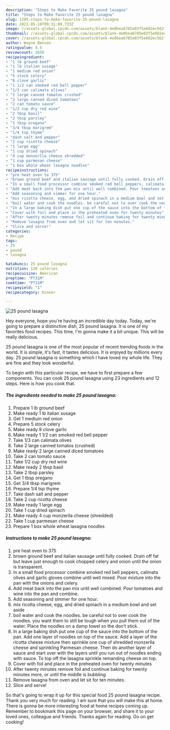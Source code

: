 ```yaml
---
description: "Steps to Make Favorite 25 pound lasagna"
title: "Steps to Make Favorite 25 pound lasagna"
slug: 1295-steps-to-make-favorite-25-pound-lasagna
date: 2022-05-16T09:31:09.733Z
image: //assets-global.cpcdn.com/assets/blank-4e0bea6785e03f5e602ec562f230caae08da540cada707380b4fe1bbebba43da.png
thumbnail: //assets-global.cpcdn.com/assets/blank-4e0bea6785e03f5e602ec562f230caae08da540cada707380b4fe1bbebba43da.png
cover: //assets-global.cpcdn.com/assets/blank-4e0bea6785e03f5e602ec562f230caae08da540cada707380b4fe1bbebba43da.png
author: Wayne Benson
ratingvalue: 4.5
reviewcount: 1656
recipeingredient:
- "1 lb ground beef"
- "1 lb italian susage"
- "1 medium red onion"
- "5 stock celery"
- "8 clove garlic"
- "1 1/2 can smoked red bell pepper"
- "1/3 can calimata olives"
- "2 large canned tomatos crushed"
- "2 large canned diced tomatoes"
- "2 can tomato sauce"
- "1/2 cup dry red wine"
- "2 tbsp basil"
- "2 tbsp parsley"
- "1 tbsp oregano"
- "3/4 tbsp marigrem"
- "1/4 tsp thyme"
- "dash salt and pepper"
- "2 cup ricotta cheese"
- "1 large egg"
- "1 cup dried spinach"
- "4 cup monzerlla cheese shredded"
- "1 cup parmesan cheese"
- "1 box whole wheat lasagna noodles"
recipeinstructions:
- "pre heat oven to 375"
- "brown ground beef and italian sausage until fully cooked. Drain off fat but leave just enough to cook chopped celery and onion until the onion is transparent."
- "In a small food processor combine smoked red bell peppers, calimata olives and garlic gloves combine until well mixed. Poor mixture into the pan with the onions and celery."
- "Add meat back into the pan mix until well combined. Pour tomatoes and wine into the pan and combine."
- "Add seasoning and simmer for one hour."
- "mix ricotta cheese, egg, and dried spinach in a medium bowl and set aside"
- "boil water and cook the noodles. be careful not to over cook the noodles. you want them to still be tough when you pull them out of the water. Place the noodles on a damp towel so the don&#39;t stick."
- "In a large baking dish put one cup of the sauce into the bottom of the pan. Add one layer of noodles on top of the sauce. Add a layer of the ricotta cheese mixture then sprinkle one cup of shredded monzerlla cheese and sprinkling Parmesan cheese. Then do another layer of sauce and start over with the layers until you run out of noodles ending with sauce. To top off the lasagna sprinkle remanding cheese on top."
- "Cover with foil and place in the preheated oven for twenty minutes"
- "After twenty minutes remove foil and continue baking for twenty minutes more, or until the middle is bubbling"
- "Remove lasagna from oven and let sit for ten minutes."
- "Slice and serve!"
categories:
- Recipe
tags:
- 25
- pound
- lasagna

katakunci: 25 pound lasagna 
nutrition: 120 calories
recipecuisine: American
preptime: "PT31M"
cooktime: "PT31M"
recipeyield: "1"
recipecategory: Dinner

---
```



![25 pound lasagna](//assets-global.cpcdn.com/assets/blank-4e0bea6785e03f5e602ec562f230caae08da540cada707380b4fe1bbebba43da.png)

Hey everyone, hope you're having an incredible day today. Today, we're going to prepare a distinctive dish, 25 pound lasagna. It is one of my favorites food recipes. This time, I'm gonna make it a bit unique. This will be really delicious.

25 pound lasagna is one of the most popular of recent trending foods in the world. It is simple, it's fast, it tastes delicious. It is enjoyed by millions every day. 25 pound lasagna is something which I have loved my whole life. They are fine and they look wonderful.




To begin with this particular recipe, we have to first prepare a few components. You can cook 25 pound lasagna using 23 ingredients and 12 steps. Here is how you cook that.

<!--inarticleads1-->

##### The ingredients needed to make 25 pound lasagna:

1. Prepare 1 lb ground beef
1. Make ready 1 lb italian susage
1. Get 1 medium red onion
1. Prepare 5 stock celery
1. Make ready 8 clove garlic
1. Make ready 1 1/2 can smoked red bell pepper
1. Take 1/3 can calimata olives
1. Take 2 large canned tomatos (crushed)
1. Make ready 2 large canned diced tomatoes
1. Take 2 can tomato sauce
1. Take 1/2 cup dry red wine
1. Make ready 2 tbsp basil
1. Take 2 tbsp parsley
1. Get 1 tbsp oregano
1. Get 3/4 tbsp marigrem
1. Prepare 1/4 tsp thyme
1. Take dash salt and pepper
1. Take 2 cup ricotta cheese
1. Make ready 1 large egg
1. Take 1 cup dried spinach
1. Make ready 4 cup monzerlla cheese (shredded)
1. Take 1 cup parmesan cheese
1. Prepare 1 box whole wheat lasagna noodles




<!--inarticleads2-->

##### Instructions to make 25 pound lasagna:

1. pre heat oven to 375
1. brown ground beef and italian sausage until fully cooked. Drain off fat but leave just enough to cook chopped celery and onion until the onion is transparent.
1. In a small food processor combine smoked red bell peppers, calimata olives and garlic gloves combine until well mixed. Poor mixture into the pan with the onions and celery.
1. Add meat back into the pan mix until well combined. Pour tomatoes and wine into the pan and combine.
1. Add seasoning and simmer for one hour.
1. mix ricotta cheese, egg, and dried spinach in a medium bowl and set aside
1. boil water and cook the noodles. be careful not to over cook the noodles. you want them to still be tough when you pull them out of the water. Place the noodles on a damp towel so the don&#39;t stick.
1. In a large baking dish put one cup of the sauce into the bottom of the pan. Add one layer of noodles on top of the sauce. Add a layer of the ricotta cheese mixture then sprinkle one cup of shredded monzerlla cheese and sprinkling Parmesan cheese. Then do another layer of sauce and start over with the layers until you run out of noodles ending with sauce. To top off the lasagna sprinkle remanding cheese on top.
1. Cover with foil and place in the preheated oven for twenty minutes
1. After twenty minutes remove foil and continue baking for twenty minutes more, or until the middle is bubbling
1. Remove lasagna from oven and let sit for ten minutes.
1. Slice and serve!




So that's going to wrap it up for this special food 25 pound lasagna recipe. Thank you very much for reading. I am sure that you will make this at home. There is gonna be more interesting food at home recipes coming up. Remember to bookmark this page on your browser, and share it to your loved ones, colleague and friends. Thanks again for reading. Go on get cooking!
